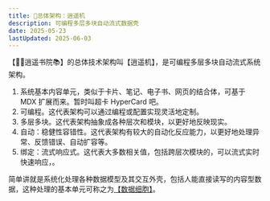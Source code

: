 ```yaml
---
title: 🏰总体架构：逍遥机
description: 可编程多层多块自动流式数据壳
date: 2025-05-23
lastUpdated: 2025-06-03
---
```


【🧚‍♂️逍遥书院📚】的总体技术架构叫【逍遥机】，是可编程多层多块自动流式系统架构。

1. 系统基本内容单元，类似于卡片、笔记、电子书、网页的结合体，可基于 MDX 扩展而来。暂时叫超卡 HyperCard 吧。
2. 可编程。这代表架构可以通过编程或配置实现灵活地定制。
3. 多层多块。这代表架构抽象成各种层次和模块，以更好地反映现实。
4. 自动：稳健性容错性。这代表架构有较大的自动化反应能力，以更好地处理异常、反馈错误、自动扩容等。
5. 绑定：流式响应式。这代表大多数相关值，包括跨层次模块的，可以流式实时快速响应，。

简单讲就是系统化处理各种数据模型及其交互外壳，包括人能直接读写的内容型数据，这种处理的基本单元可称之为[【数据细胞】](/1-lib/6-data-cell)。
